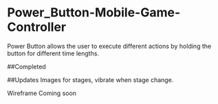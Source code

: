 # Power_Button-Mobile-Game-Controller

Power Button allows the user to execute different actions by holding the button for different time lengths.

##Completed

##Updates
Images for stages, vibrate when stage change.

Wireframe Coming soon
